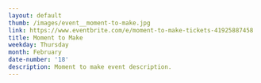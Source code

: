 ```yaml
---
layout: default
thumb: /images/event__moment-to-make.jpg
link: https://www.eventbrite.com/e/moment-to-make-tickets-41925887458
title: Moment to Make
weekday: Thursday
month: February
date-number: '18'
description: Moment to make event description.
---
```

